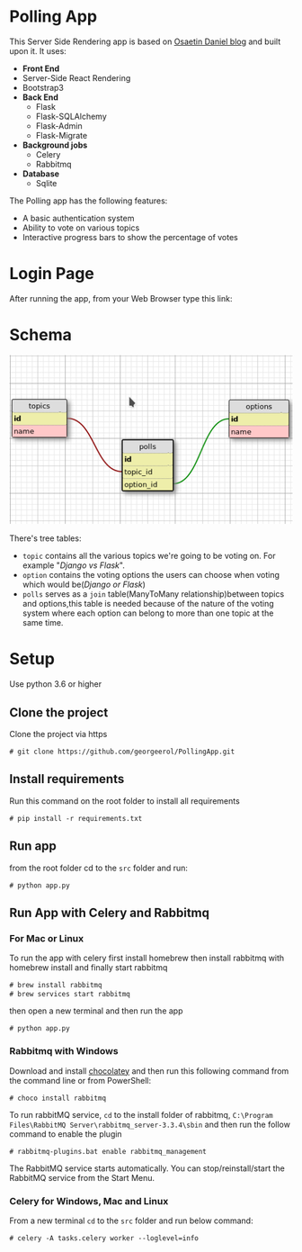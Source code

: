 # Polling App
This Server Side Rendering app is based on [Osaetin Daniel blog](https://danidee10.github.io/2016/09/18/flask-by-example-1.html) and built upon it.
It uses:
* **Front End**
* Server-Side React Rendering
* Bootstrap3
* **Back End**
  * Flask
  * Flask-SQLAlchemy
  * Flask-Admin
  * Flask-Migrate
* **Background jobs**
  * Celery
  * Rabbitmq
* **Database**
  * Sqlite
  
 The Polling app has the following features:
 * A basic authentication system
 * Ability to vote on various topics
 * Interactive progress bars to show the percentage of votes

# Login Page
After running the app, from your Web Browser type this link: 

# Schema
![schema](./misc/schema.png)

There's tree tables:
* `topic`    contains all the various topics we're going to be voting on.
            For example "*Django vs Flask*".
* `option`  contains the voting options the users can choose when voting which would be(*Django or Flask*)
* `polls`   serves as a `join` table(ManyToMany relationship)between topics and options,this table is needed
            because of the nature of the voting system where each option can belong to more than one topic at the same time.
            

# Setup     
Use python 3.6 or higher

## Clone the project 
Clone the project via https
```shell script
# git clone https://github.com/georgeerol/PollingApp.git
```
## Install requirements
Run this command on the root folder to install all requirements
```shell script
# pip install -r requirements.txt
```
## Run app
from the root folder cd to the `src` folder and run:
```shell script
# python app.py
```

## Run App with Celery and Rabbitmq
### For Mac or Linux
To run the app with celery first install homebrew then install rabbitmq with homebrew install and finally start rabbitmq
```shell script
# brew install rabbitmq
# brew services start rabbitmq
```
then open a new terminal and then run the app
```shell script
# python app.py
```

### Rabbitmq with Windows
Download and install [chocolatey]("https://chocolatey.org/docs/installation") and then run this following command from
the command line or from PowerShell:
```shell script
# choco install rabbitmq
``` 
To run rabbitMQ service, `cd` to the install folder of rabbitmq, `C:\Program Files\RabbitMQ Server\rabbitmq_server-3.3.4\sbin`
and then run the follow command to enable the plugin 
```shell script
# rabbitmq-plugins.bat enable rabbitmq_management
``` 
The RabbitMQ service starts automatically. You can stop/reinstall/start the RabbitMQ service from the Start Menu.

### Celery for Windows, Mac and Linux
From a new terminal `cd` to the `src` folder and run below command:
```shell script
# celery -A tasks.celery worker --loglevel=info
```


